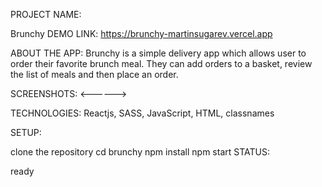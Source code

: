 PROJECT NAME:

Brunchy
DEMO LINK: https://brunchy-martinsugarev.vercel.app

ABOUT THE APP: Brunchy is a simple delivery app which allows user to order their favorite brunch meal. They can add orders to a basket, review the list of meals and then place an order.

SCREENSHOTS: <------>

TECHNOLOGIES: Reactjs, SASS, JavaScript, HTML, classnames

SETUP:

clone the repository
cd brunchy
npm install
npm start
STATUS:

ready
